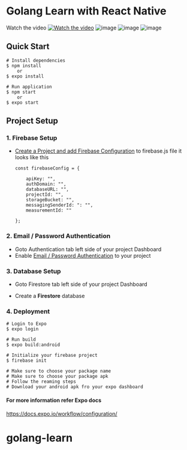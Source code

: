 # Golang Learn with React Native
Watch the video
[![Watch the video](https://i9.ytimg.com/vi/x4_dZDtGhZA/mq1.jpg?sqp=CMzTsocG&rs=AOn4CLDngWRXX-v_nceBaswyuIDYsAxi7w)](https://www.youtube.com/watch?v=x4_dZDtGhZA)
![image](https://user-images.githubusercontent.com/61113097/147371930-c9a3eef4-3c67-4326-88ea-ad539f6abbb1.png)
![image](https://user-images.githubusercontent.com/61113097/147371955-9db01d28-cbd2-4f2b-ba00-3a74ba974ed0.png)
![image](https://user-images.githubusercontent.com/61113097/147371962-ecc0111f-1e96-45e3-b781-45746c8a57c3.png)



## Quick Start

    # Install dependencies
    $ npm install
        or
    $ expo install

    # Run application
    $ npm start
        or
    $ expo start

## Project Setup

### 1. Firebase Setup

- [ Create a Project and add Firebase Configuration](https://firebase.google.com/docs/web/setup) to
  firebase.js file it looks like this

  ```
  const firebaseConfig = {

      apiKey: "",
      authDomain: "",
      databaseURL: "",
      projectId: "",
      storageBucket: "",
      messagingSenderId: ": "",
      measurementId: ""

  };
  ```

### 2. Email / Password Authentication

- Goto Authentication tab left side of your project Dashboard
- Enable [Email / Password Authentication](https://firebase.google.com/docs/auth/web/password-auth) to your project

### 3. Database Setup

- Goto Firestore tab left side of your project Dashboard

- Create a **Firestore** database

### 4. Deployment

    # Login to Expo
    $ expo login

    # Run build
    $ expo build:android

    # Initialize your firebase project
    $ firebase init

    # Make sure to choose your package name
    # Make sure to choose your package apk
    # Follow the reaming steps
    # Download your android apk fro your expo dashboard

#### For more information refer Expo docs

https://docs.expo.io/workflow/configuration/
# golang-learn
